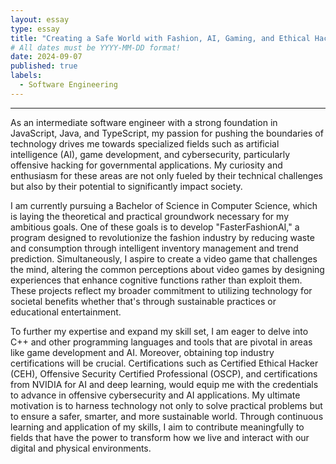 ```yaml
---
layout: essay
type: essay
title: "Creating a Safe World with Fashion, AI, Gaming, and Ethical Hacking"
# All dates must be YYYY-MM-DD format!
date: 2024-09-07
published: true
labels:
  - Software Engineering 
---
```

---
As an intermediate software engineer with a strong foundation in JavaScript, Java, and TypeScript, my passion for pushing the boundaries of technology drives me towards specialized fields such as artificial intelligence (AI), game development, and cybersecurity, particularly offensive hacking for governmental applications. My curiosity and enthusiasm for these areas are not only fueled by their technical challenges but also by their potential to significantly impact society.

I am currently pursuing a Bachelor of Science in Computer Science, which is laying the theoretical and practical groundwork necessary for my ambitious goals. One of these goals is to develop "FasterFashionAI," a program designed to revolutionize the fashion industry by reducing waste and consumption through intelligent inventory management and trend prediction. Simultaneously, I aspire to create a video game that challenges the mind, altering the common perceptions about video games by designing experiences that enhance cognitive functions rather than exploit them. These projects reflect my broader commitment to utilizing technology for societal benefits whether that's through sustainable practices or educational entertainment.

To further my expertise and expand my skill set, I am eager to delve into C++ and other programming languages and tools that are pivotal in areas like game development and AI. Moreover, obtaining top industry certifications will be crucial. Certifications such as Certified Ethical Hacker (CEH), Offensive Security Certified Professional (OSCP), and certifications from NVIDIA for AI and deep learning, would equip me with the credentials to advance in offensive cybersecurity and AI applications. My ultimate motivation is to harness technology not only to solve practical problems but to ensure a safer, smarter, and more sustainable world. Through continuous learning and application of my skills, I aim to contribute meaningfully to fields that have the power to transform how we live and interact with our digital and physical environments.
